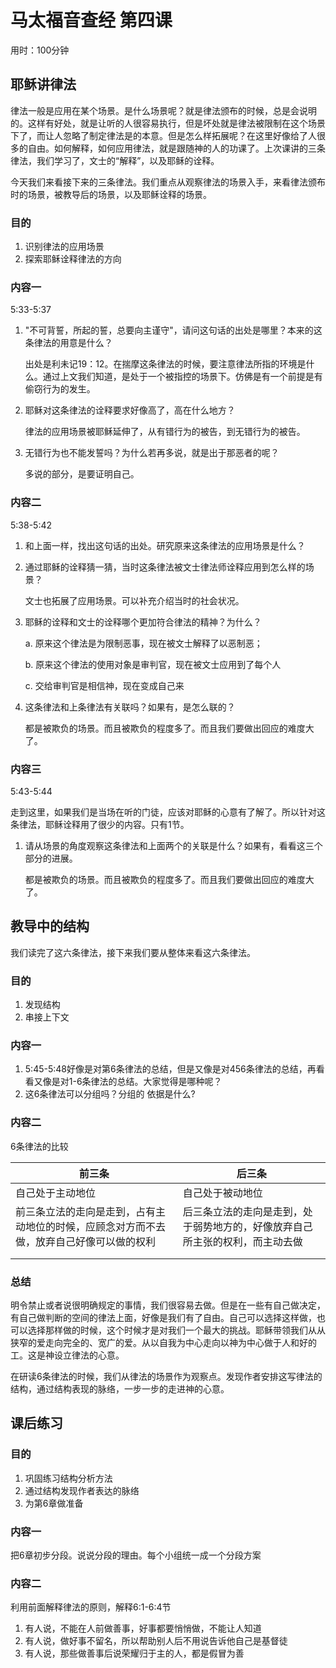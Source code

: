 # 马太福音查经 第四课

用时：100分钟

## 耶稣讲律法

律法一般是应用在某个场景。是什么场景呢？就是律法颁布的时候，总是会说明的。这样有好处，就是让听的人很容易执行，但是坏处就是律法被限制在这个场景下了，而让人忽略了制定律法是的本意。但是怎么样拓展呢？在这里好像给了人很多的自由。如何解释，如何应用律法，就是跟随神的人的功课了。上次课讲的三条律法，我们学习了，文士的“解释”，以及耶稣的诠释。

今天我们来看接下来的三条律法。我们重点从观察律法的场景入手，来看律法颁布时的场景，被教导后的场景，以及耶稣诠释的场景。

### 目的

1. 识别律法的应用场景
2. 探索耶稣诠释律法的方向

### 内容一

5:33-5:37

1. "不可背誓，所起的誓，总要向主谨守"，请问这句话的出处是哪里？本来的这条律法的用意是什么？

   出处是利未记19：12。在揣摩这条律法的时候，要注意律法所指的环境是什么。通过上文我们知道，是处于一个被指控的场景下。仿佛是有一个前提是有偷窃行为的发生。

2. 耶稣对这条律法的诠释要求好像高了，高在什么地方？

   律法的应用场景被耶稣延伸了，从有错行为的被告，到无错行为的被告。

3. 无错行为也不能发誓吗？为什么若再多说，就是出于那恶者的呢？

   多说的部分，是要证明自己。

### 内容二

5:38-5:42

1. 和上面一样，找出这句话的出处。研究原来这条律法的应用场景是什么？

2. 通过耶稣的诠释猜一猜，当时这条律法被文士律法师诠释应用到怎么样的场景？

   文士也拓展了应用场景。可以补充介绍当时的社会状况。

3. 耶稣的诠释和文士的诠释哪个更加符合律法的精神？为什么？

   a. 原来这个律法是为限制恶事，现在被文士解释了以恶制恶；

   b. 原来这个律法的使用对象是审判官，现在被文士应用到了每个人

   c. 交给审判官是相信神，现在变成自己来

4. 这条律法和上条律法有关联吗？如果有，是怎么联的？

   都是被欺负的场景。而且被欺负的程度多了。而且我们要做出回应的难度大了。

### 内容三

5:43-5:44

走到这里，如果我们是当场在听的门徒，应该对耶稣的心意有了解了。所以针对这条律法，耶稣诠释用了很少的内容。只有1节。

1. 请从场景的角度观察这条律法和上面两个的关联是什么？如果有，看看这三个部分的进展。

   都是被欺负的场景。而且被欺负的程度多了。而且我们要做出回应的难度大了。

## 教导中的结构

我们读完了这六条律法，接下来我们要从整体来看这六条律法。

### 目的

1. 发现结构
2. 串接上下文

### 内容一

1. 5:45-5:48好像是对第6条律法的总结，但是又像是对456条律法的总结，再看看又像是对1-6条律法的总结。大家觉得是哪种呢？
2. 这6条律法可以分组吗？分组的 依据是什么?

### 内容二

6条律法的比较

| 前三条                                      | 后三条                                    |
| ---------------------------------------- | -------------------------------------- |
| 自己处于主动地位                                 | 自己处于被动地位                               |
| 前三条立法的走向是走到，占有主动地位的时候，应顾念对方而不去做，放弃自己好像可以做的权利 | 后三条立法的走向是走到，处于弱势地方的，好像放弃自己所主张的权利，而主动去做 |
|                                          |                                        |
|                                          |                                        |



### 总结

明令禁止或者说很明确规定的事情，我们很容易去做。但是在一些有自己做决定，有自己做判断的空间的律法上面，好像是我们有了自由。自己可以选择这样做，也可以选择那样做的时候，这个时候才是对我们一个最大的挑战。耶稣带领我们从从狭窄的爱走向完全的、宽广的爱。从以自我为中心走向以神为中心做于人和好的工。这是神设立律法的心意。

在研读6条律法的时候，我们从律法的场景作为观察点。发现作者安排这写律法的结构，通过结构表现的脉络，一步一步的走进神的心意。

## 课后练习

### 目的

1. 巩固练习结构分析方法
2. 通过结构发现作者表达的脉络
3. 为第6章做准备

### 内容一

把6章初步分段。说说分段的理由。每个小组统一成一个分段方案

### 内容二

利用前面解释律法的原则，解释6:1-6:4节

1. 有人说，不能在人前做善事，好事都要悄悄做，不能让人知道
2. 有人说，做好事不留名，所以帮助别人后不用说告诉他自己是基督徒
3. 有人说，那些做善事后说荣耀归于主的人，都是假冒为善















